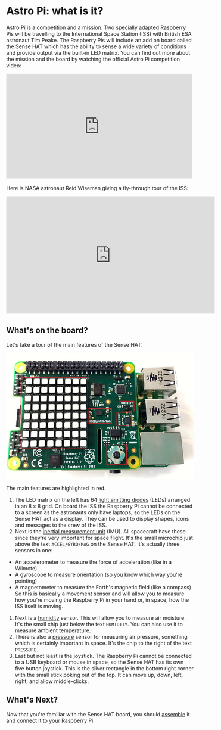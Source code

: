 # Astro Pi: what is it?

Astro Pi is a competition and a mission. Two specially adapted Raspberry Pis will be travelling to the International Space Station (ISS) with British ESA astronaut Tim Peake. The Raspberry Pis will include an add on board called the Sense HAT which has the ability to sense a wide variety of conditions and provide output via the built-in LED matrix. You can find out more about the mission and the board by watching the official Astro Pi competition video:

<iframe src="https://player.vimeo.com/video/11727448" width="500" height="281" frameborder="0" webkitallowfullscreen mozallowfullscreen allowfullscreen></iframe>

Here is NASA astronaut Reid Wiseman giving a fly-through tour of the ISS:

<iframe width="560" height="315" src="https://www.youtube.com/embed/kVK20xyfPrU" frameborder="0" allowfullscreen></iframe>

## What's on the board?

Let's take a tour of the main features of the Sense HAT:

  ![Sense HAT Features](images/sense-hat-features.jpg)

The main features are highlighted in red.

1. The LED matrix on the left has 64 [light emitting diodes](http://en.wikipedia.org/wiki/Light-emitting_diode) (LEDs) arranged in an 8 x 8 grid. On board the ISS the Raspberry Pi cannot be connected to a screen as the astronauts only have laptops, so the LEDs on the Sense HAT act as a display. They can be used to display shapes, icons and messages to the crew of the ISS.
1. Next is the [inertial measurement unit](http://en.wikipedia.org/wiki/Inertial_measurement_unit) (IMU). All spacecraft have these since they're very important for space flight. It's the small microchip just above the text `ACCEL/GYRO/MAG` on the Sense HAT. It's actually three sensors in one:
 - An accelerometer to measure the force of acceleration (like in a Wiimote)
 - A gyroscope to measure orientation (so you know which way you're pointing)
 - A magnetometer to measure the Earth's magnetic field (like a compass)
So this is basically a movement sensor and will allow you to measure how you're moving the Raspberry Pi in your hand or, in space, how the ISS itself is moving.
1. Next is a [humidity](http://en.wikipedia.org/wiki/Humidity) sensor. This will allow you to measure air moisture. It's the small chip just below the text `HUMIDITY`. You can also use it to measure ambient temperature.
1. There is also a [pressure](http://en.wikipedia.org/wiki/Atmospheric_pressure) sensor for measuring air pressure, something which is certainly important in space. It's the chip to the right of the text `PRESSURE`.
1. Last but not least is the joystick. The Raspberry Pi cannot be connected to a USB keyboard or mouse in space, so the Sense HAT has its own five button joystick. This is the silver rectangle in the bottom right corner with the small stick poking out of the top. It can move up, down, left, right, and allow middle-clicks.

## What's Next?

Now that you're familiar with the Sense HAT board, you should [assemble](assemble.md) it and connect it to your Raspberry Pi.
